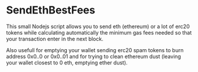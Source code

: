 # SendEthBestFees
This small Nodejs script allows you to send eth (ethereum) or a lot of erc20 tokens while calculating automatically the minimum gas fees needed so that your transaction enter in the next block. 

Also usefull for emptying your wallet sending erc20 spam tokens to burn address 0x0..0 or 0x0..01 and for trying to clean ethereum dust (leaving your wallet closest to 0 eth, emptying ether dust).
